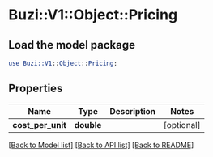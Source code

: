 # Buzi::V1::Object::Pricing

## Load the model package
```perl
use Buzi::V1::Object::Pricing;
```

## Properties
Name | Type | Description | Notes
------------ | ------------- | ------------- | -------------
**cost_per_unit** | **double** |  | [optional] 

[[Back to Model list]](../README.md#documentation-for-models) [[Back to API list]](../README.md#documentation-for-api-endpoints) [[Back to README]](../README.md)


